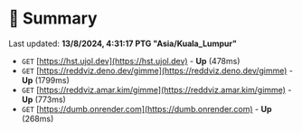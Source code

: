 # 📖 Summary
Last updated: **13/8/2024, 4:31:17 PTG "Asia/Kuala_Lumpur"**

- `GET` [https://hst.ujol.dev](https://hst.ujol.dev) - **Up** (478ms)
- `GET` [https://reddviz.deno.dev/gimme](https://reddviz.deno.dev/gimme) - **Up** (1799ms)
- `GET` [https://reddviz.amar.kim/gimme](https://reddviz.amar.kim/gimme) - **Up** (773ms)
- `GET` [https://dumb.onrender.com](https://dumb.onrender.com) - **Up** (268ms)
